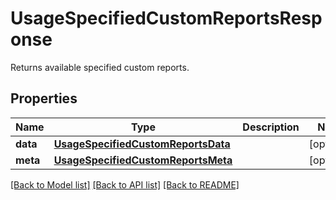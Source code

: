 # UsageSpecifiedCustomReportsResponse

Returns available specified custom reports.
## Properties
Name | Type | Description | Notes
------------ | ------------- | ------------- | -------------
**data** | [**UsageSpecifiedCustomReportsData**](UsageSpecifiedCustomReportsData.md) |  | [optional] 
**meta** | [**UsageSpecifiedCustomReportsMeta**](UsageSpecifiedCustomReportsMeta.md) |  | [optional] 

[[Back to Model list]](README.md#documentation-for-models) [[Back to API list]](README.md#documentation-for-api-endpoints) [[Back to README]](README.md)


